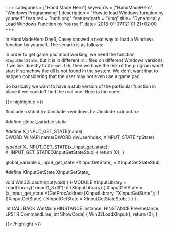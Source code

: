 +++
categories = ["Hand Made Hero"]
keywords = ["HandMadeHero", "Windows Programming"]
description = "How to load Windows function by yourself"
featured = "hmh.png"
featuredpath = "/img"
title= "Dynamically Load Windows Function by Yourself"
date= 2018-01-07T21:01:21+02:00
+++

In HandMadeHero Day6, Casey showed a neat way to load a Windows function by yourself. The senario is as follows:

In order to get game pad input working, we need the function `XInputGetState`, but it is in different `dll` files on different Windows versions, if we link directly to `Xinput.lib`, then we have the risk of the program won't start if somehow the dll is not found in the system. We don't want that to happen considering that the user may not even use a game pad.

So basically we want to have a stub version of the particular function in place if we couldn't find the real one. Here is the code:

{{< highlight c >}}

#include <stdint.h>
#include <windows.h>
#include <xinput.h>

#define global_variable static

#define X_INPUT_GET_STATE(name)                                                \
  DWORD WINAPI name(DWORD dwUserIndex, XINPUT_STATE *pState)

typedef X_INPUT_GET_STATE(x_input_get_state);
X_INPUT_GET_STATE(XInputGetStateStub) { return (0); }

global_variable x_input_get_state *XInputGetState_ = XInputGetStateStub;

#define XInputGetState XInputGetState_

void Win32LoadXInput(void) {
  HMODULE XInputLibrary = LoadLibrary("xinput1_3.dll");
  if (XInputLibrary) {
    XInputGetState =
        (x_input_get_state *)GetProcAddress(XInputLibrary, "XInputGetState");
    if (!XInputGetState) {
      XInputGetState = XInputGetStateStub;
    }
  }
}

int CALLBACK WinMain(HINSTANCE Instance, HINSTANCE PrevInstance,
                     LPSTR CommandLine, int ShowCode) {
  Win32LoadXInput();
  return (0);
}

{{< /highlight >}}
